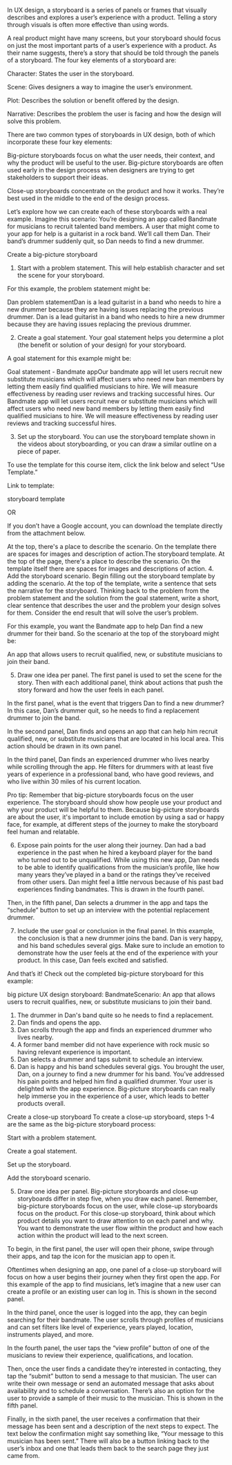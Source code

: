 In UX design, a storyboard is a series of panels or frames that visually describes and explores a user’s experience with a product. Telling a story through visuals is often more effective than using words. 

A real product might have many screens, but your storyboard should focus on just the most important parts of a user’s experience with a product. As their name suggests, there’s a story that should be told through the panels of a storyboard. The four key elements of a storyboard are:

Character: States the user in the storyboard.

Scene: Gives designers a way to imagine the user’s environment.

Plot: Describes the solution or benefit offered by the design.

Narrative: Describes the problem the user is facing and how the design will solve this problem.

There are two common types of storyboards in UX design, both of which incorporate these four key elements:

Big-picture storyboards focus on what the user needs, their context, and why the product will be useful to the user. Big-picture storyboards are often used early in the design process when designers are trying to get stakeholders to support their ideas.

Close-up storyboards concentrate on the product and how it works. They’re best used in the middle to the end of the design process.

Let’s explore how we can create each of these storyboards with a real example. Imagine this scenario: You’re designing an app called Bandmate for musicians to recruit talented band members. A user that might come to your app for help is a guitarist in a rock band. We’ll call them Dan. Their band’s drummer suddenly quit, so Dan needs to find a new drummer. 

Create a big-picture storyboard
1. Start with a problem statement. This will help establish character and set the scene for your storyboard. 

For this example, the problem statement might be: 

Dan problem statementDan is a lead guitarist in a band who needs to hire a new drummer because they are having issues replacing the previous drummer.
Dan is a lead guitarist in a band who needs to hire a new drummer because they are having issues replacing the previous drummer. 

2. Create a goal statement. Your goal statement helps you determine a plot (the benefit or solution of your design) for your storyboard. 

A goal statement for this example might be: 

Goal statement - Bandmate appOur bandmate app will let users recruit new substitute musicians which will affect users who need new ban members by letting them easily find qualified musicians to hire. We will measure effectiveness by reading user reviews and tracking successful hires.
Our Bandmate app will let users recruit new or substitute musicians which will affect users who need new band members by letting them easily find qualified musicians to hire. We will measure effectiveness by reading user reviews and tracking successful hires. 

3. Set up the storyboard. You can use the storyboard template shown in the videos about storyboarding, or you can draw a similar outline on a piece of paper.

To use the template for this course item, click the link below and select “Use Template.” 

Link to template: 
 
storyboard template

OR 

If you don’t have a Google account, you can download the template directly from the attachment below.


At the top, there's a place to describe the scenario. On the template there are spaces for images and description of action.The storyboard template. At the top of the page, there's a place to describe the scenario. On the template itself there are spaces for images and descriptions of action.
4. Add the storyboard scenario. Begin filling out the storyboard template by adding the scenario. At the top of the template, write a sentence that sets the narrative for the storyboard. Thinking back to the problem from the problem statement and the solution from the goal statement, write a short, clear sentence that describes the user and the problem your design solves for them. Consider the end result that will solve the user’s problem.

For this example, you want the Bandmate app to help Dan find a new drummer for their band. So the scenario at the top of the storyboard might be:

An app that allows users to recruit qualified, new, or substitute musicians to join their band.

5. Draw one idea per panel. The first panel is used to set the scene for the story. Then with each additional panel, think about actions that push the story forward and how the user feels in each panel.

In the first panel, what is the event that triggers Dan to find a new drummer? In this case, Dan’s drummer quit, so he needs to find a replacement drummer to join the band.

In the second panel, Dan finds and opens an app that can help him recruit qualified, new, or substitute musicians that are located in his local area. This action should be drawn in its own panel. 

In the third panel, Dan finds an experienced drummer who lives nearby while scrolling through the app. He filters for drummers with at least five years of experience in a professional band, who have good reviews, and who live within 30 miles of his current location. 

Pro tip: Remember that big-picture storyboards focus on the user experience. The storyboard should show how people use your product and why your product will be helpful to them. Because big-picture storyboards are about the user, it's important to include emotion by using a sad or happy face, for example, at different steps of the journey to make the storyboard feel human and relatable. 

6. Expose pain points for the user along their journey. Dan had a bad experience in the past when he hired a keyboard player for the band who turned out to be unqualified. While using this new app, Dan needs to be able to identify qualifications from the musician’s profile, like how many years they’ve played in a band or the ratings they’ve received from other users. Dan might feel a little nervous because of his past bad experiences finding bandmates. This is drawn in the fourth panel.

Then, in the fifth panel, Dan selects a drummer in the app and taps the “schedule” button to set up an interview with the potential replacement drummer. 

7. Include the user goal or conclusion in the final panel. In this example, the conclusion is that a new drummer joins the band. Dan is very happy, and his band schedules several gigs. Make sure to include an emotion to demonstrate how the user feels at the end of the experience with your product. In this case, Dan feels excited and satisfied. 

And that’s it! Check out the completed big-picture storyboard for this example:

big picture UX design storyboard: BandmateScenario: An app that allows users to recruit qualifies, new, or substitute musicians to join their band. 

1. The drummer in Dan's band quite so he needs to find a replacement.
2. Dan finds and opens the app.
3. Dan scrolls through the app and finds an experienced drummer who lives nearby. 
4. A former band member did not have experience with rock music so having relevant experience is important. 
5. Dan selects a drummer and taps submit to schedule an interview.
6. Dan is happy and his band schedules several gigs.
You brought the user, Dan, on a journey to find a new drummer for his band. You’ve addressed his pain points and helped him find a qualified drummer. Your user is delighted with the app experience. Big-picture storyboards can really help immerse you in the experience of a user, which leads to better products overall. 

Create a close-up storyboard
To create a close-up storyboard, steps 1-4 are the same as the big-picture storyboard process:

Start with a problem statement. 

Create a goal statement. 

Set up the storyboard.

Add the storyboard scenario. 

5. Draw one idea per panel. Big-picture storyboards and close-up storyboards differ in step five, when you draw each panel. Remember, big-picture storyboards focus on the user, while close-up storyboards focus on the product. For this close-up storyboard, think about which product details you want to draw attention to on each panel and why. You want to demonstrate the user flow within the product and how each action within the product will lead to the next screen. 

To begin, in the first panel, the user will open their phone, swipe through their apps, and tap the icon for the musician app to open it. 

Oftentimes when designing an app, one panel of a close-up storyboard will focus on how a user begins their journey when they first open the app. For this example of the app to find musicians, let’s imagine that a new user can create a profile or an existing user can log in. This is shown in the second panel. 

In the third panel, once the user is logged into the app, they can begin searching for their bandmate. The user scrolls through profiles of musicians and can set filters like level of experience, years played, location, instruments played, and more. 

In the fourth panel, the user taps the “view profile” button of one of the musicians to review their experience, qualifications, and location. 

Then, once the user finds a candidate they’re interested in contacting, they tap the “submit” button to send a message to that musician. The user can write their own message or send an automated message that asks about availability and to schedule a conversation. There’s also an option for the user to provide a sample of their music to the musician. This is shown in the fifth panel. 

Finally, in the sixth panel, the user receives a confirmation that their message has been sent and a description of the next steps to expect. The text below the confirmation might say something like, “Your message to this musician has been sent.” There will also be a button linking back to the user’s inbox and one that leads them back to the search page they just came from. 